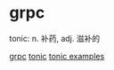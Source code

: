# grpc

tonic: n. 补药, adj. 滋补的

[grpc](https://rust-book.junmajinlong.com/ch101/01_Protobuf.html)
[tonic](https://github.com/hyperium/tonic)
[tonic examples](https://github.com/hyperium/tonic/tree/master/examples)